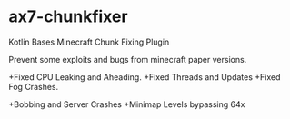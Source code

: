 # ax7-chunkfixer
Kotlin Bases Minecraft Chunk Fixing Plugin

Prevent some exploits and bugs from minecraft paper versions.

+Fixed CPU Leaking and Aheading.
+Fixed Threads and Updates 
+Fixed Fog Crashes.

+Bobbing and Server Crashes 
+Minimap Levels bypassing 64x
